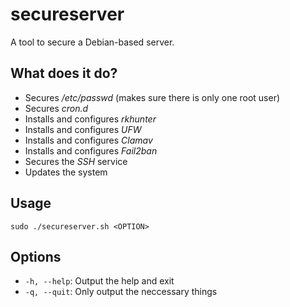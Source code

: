 # secureserver
A tool to secure a Debian-based server.

## What does it do?
* Secures */etc/passwd* (makes sure there is only one root user)
* Secures *cron.d*
* Installs and configures *rkhunter*
* Installs and configures *UFW*
* Installs and configures *Clamav*
* Installs and configures *Fail2ban*
* Secures the *SSH* service
* Updates the system

## Usage
`sudo ./secureserver.sh <OPTION>`

## Options
* `-h, --help`: Output the help and exit
* `-q, --quit`: Only output the neccessary things
